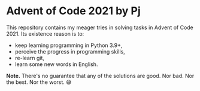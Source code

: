 Advent of Code 2021 by Pj
=========================

This repository contains my meager tries in solving tasks in Advent of Code 2021. Its existence reason is to:

* keep learning programming in Python 3.9+,
* perceive the progress in programming skills,
* re-learn git,
* learn some new words in English.

**Note.** There's no guarantee that any of the solutions are good. Nor bad. Nor the best. Nor the worst. 😅